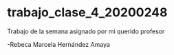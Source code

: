 # trabajo_clase_4_20200248
Trabajo de la semana asignado por mi querido profesor

-Rebeca Marcela Hernández Amaya


